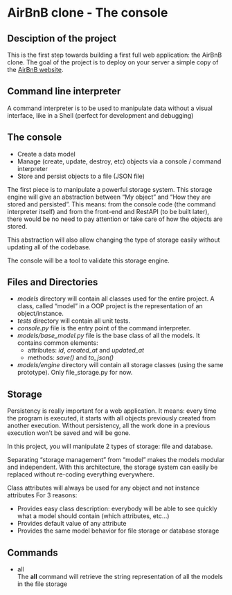 # AirBnB clone - The console

## Desciption of the project

This is the first step towards building a first full web application: the AirBnB clone.
The goal of the project is to deploy on your server a simple copy of the [AirBnB website](https://www.airbnb.com/).

## Command line interpreter

A command interpreter is to be used to manipulate data without a visual interface, like in a Shell (perfect for development and debugging)

## The console

- Create a data model
- Manage (create, update, destroy, etc) objects via a console / command interpreter
- Store and persist objects to a file (JSON file)

The first piece is to manipulate a powerful storage system. This storage engine will give an abstraction between “My object” and “How they are stored and persisted”. This means: from the console code (the command interpreter itself) and from the front-end and RestAPI (to be built later), there would be no need to pay attention or take care of how the objects are stored.

This abstraction will also allow changing the type of storage easily without updating all of the codebase.

The console will be a tool to validate this storage engine.

## Files and Directories
- *models* directory will contain all classes used for the entire project. A class, called “model” in a OOP project is the representation of an object/instance.
- *tests* directory will contain all unit tests.
- *console.py* file is the entry point of the command interpreter.
- *models/base_model.py* file is the base class of all the models. It contains common elements:
   - attributes: *id*, *created_at* and *updated_at*
   - methods: *save()* and *to_json()*
- *models/engine* directory will contain all storage classes (using the same prototype). Only file_storage.py for now.

## Storage

Persistency is really important for a web application. It means: every time the program is executed, it starts with all objects previously created from another execution. Without persistency, all the work done in a previous execution won’t be saved and will be gone.

In this project, you will manipulate 2 types of storage: file and database.

Separating “storage management” from “model” makes the models modular and independent. With this architecture, the storage system  can easily be replaced without re-coding everything everywhere.

Class attributes will always be used for any object and not instance attributes For 3 reasons:

- Provides easy class description: everybody will be able to see quickly what a model should contain (which attributes, etc…)
- Provides default value of any attribute
- Provides the same model behavior for file storage or database storage

## Commands

* all \
The __all__ command will retrieve the string representation of all the models in the file storage
